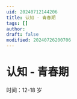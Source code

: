 ```yaml
---
uid: 20240712144206
title: 认知 - 青春期
tags: []
author: 
draft: false
modified: 20240726200706
---
```


# 认知 - 青春期

时间：12-18 岁